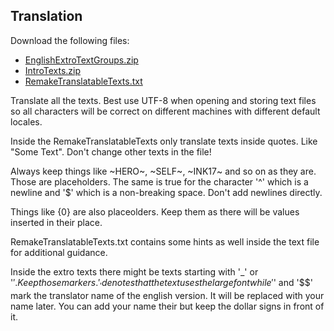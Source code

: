 ## Translation

Download the following files:

- [EnglishExtroTextGroups.zip](EnglishExtroTextGroups.zip)
- [IntroTexts.zip](IntroTexts.zip)
- [RemakeTranslatableTexts.txt](RemakeTranslatableTexts.txt)

Translate all the texts. Best use UTF-8 when opening and storing text files so all characters will be correct on different machines with different default locales.

Inside the RemakeTranslatableTexts only translate texts inside quotes. Like "Some Text". Don't change other texts in the file!

Always keep things like \~HERO~, \~SELF~, \~INK17~ and so on as they are. Those are placeholders. The same is true for the character '^' which is a newline and '$' which is a non-breaking space. Don't add newlines directly.

Things like {0} are also placeolders. Keep them as there will be values inserted in their place.

RemakeTranslatableTexts.txt contains some hints as well inside the text file for additional guidance.



Inside the extro texts there might be texts starting with '_' or '$'. Keep those markers. '_' denotes that the text uses the large font while '$' and '$$' mark the translator name of the english version. It will be replaced with your name later. You can add your name their but keep the dollar signs in front of it.
